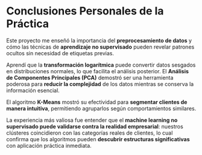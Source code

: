 # Conclusiones Personales de la Práctica

Este proyecto me enseñó la importancia del **preprocesamiento de datos** y cómo las técnicas de **aprendizaje no supervisado** pueden revelar patrones ocultos sin necesidad de etiquetas previas.

Aprendí que la **transformación logarítmica** puede convertir datos sesgados en distribuciones normales, lo que facilita el análisis posterior. El **Análisis de Componentes Principales (PCA)** demostró ser una herramienta poderosa para **reducir la complejidad** de los datos mientras se conserva la información esencial.

El algoritmo **K-Means** mostró su efectividad para **segmentar clientes de manera intuitiva**, permitiendo agruparlos según comportamientos similares.

La experiencia más valiosa fue entender que el **machine learning no supervisado puede validarse contra la realidad empresarial**: nuestros clústeres coincidieron con las categorías reales de clientes, lo cual confirma que los algoritmos pueden **descubrir estructuras significativas** con aplicación práctica inmediata.

